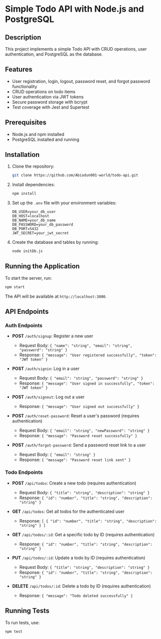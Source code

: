 # Simple Todo API with Node.js and PostgreSQL

## Description

This project implements a simple Todo API with CRUD operations, user authentication, and PostgreSQL as the database.

## Features

- User registration, login, logout, password reset, and forgot password functionality
- CRUD operations on todo items
- User authentication via JWT tokens
- Secure password storage with bcrypt
- Test coverage with Jest and Supertest

## Prerequisites

- Node.js and npm installed
- PostgreSQL installed and running

## Installation

1. Clone the repository:
   ```bash
   git clone https://github.com/Abiodun001-world/todo-api.git
   ```

2. Install dependencies:
   ```bash
   npm install
   ```

3. Set up the `.env` file with your environment variables:
   ```env
   DB_USER=your_db_user
   DB_HOST=localhost
   DB_NAME=your_db_name
   DB_PASSWORD=your_db_password
   DB_PORT=5432
   JWT_SECRET=your_jwt_secret
   ```

4. Create the database and tables by running:
   ```bash
   node initDb.js
   ```

## Running the Application

To start the server, run:
```bash
npm start
```

The API will be available at `http://localhost:3000`.

## API Endpoints

### Auth Endpoints

- **POST** `/auth/signup`: Register a new user
  - Request Body: `{ "name": "string", "email": "string", "password": "string" }`
  - Response: `{ "message": "User registered successfully", "token": "JWT token" }`

- **POST** `/auth/signin`: Log in a user
  - Request Body: `{ "email": "string", "password": "string" }`
  - Response: `{ "message": "User signed in successfully", "token": "JWT token" }`

- **POST** `/auth/signout`: Log out a user
  - Response: `{ "message": "User signed out successfully" }`

- **POST** `/auth/reset-password`: Reset a user's password (requires authentication)
  - Request Body: `{ "email": "string", "newPassword": "string" }`
  - Response: `{ "message": "Password reset successfully" }`

- **POST** `/auth/forgot-password`: Send a password reset link to a user
  - Request Body: `{ "email": "string" }`
  - Response: `{ "message": "Password reset link sent" }`

### Todo Endpoints

- **POST** `/api/todos`: Create a new todo (requires authentication)
  - Request Body: `{ "title": "string", "description": "string" }`
  - Response: `{ "id": "number", "title": "string", "description": "string" }`

- **GET** `/api/todos`: Get all todos for the authenticated user
  - Response: `[ { "id": "number", "title": "string", "description": "string" } ]`

- **GET** `/api/todos/:id`: Get a specific todo by ID (requires authentication)
  - Response: `{ "id": "number", "title": "string", "description": "string" }`

- **PUT** `/api/todos/:id`: Update a todo by ID (requires authentication)
  - Request Body: `{ "title": "string", "description": "string" }`
  - Response: `{ "id": "number", "title": "string", "description": "string" }`

- **DELETE** `/api/todos/:id`: Delete a todo by ID (requires authentication)
  - Response: `{ "message": "Todo deleted successfully" }`

## Running Tests

To run tests, use:
```bash
npm test
```